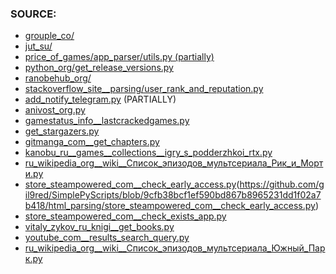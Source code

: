 ### SOURCE:
 * [grouple_co/](https://github.com/gil9red/SimplePyScripts/tree/15cf780f5f481c9a61b49671208d376f28fb234f/html_parsing/grouple_co)
 * [jut_su/](https://github.com/gil9red/SimplePyScripts/tree/0cfa47d91c95354ab3683eed24da8b4a093c2db7/html_parsing/jut_su)
 * [price_of_games/app_parser/utils.py (partially)](https://github.com/gil9red/price_of_games/blob/0ba20b658f47be3eba02bab1907aa6fc83ad6d4e/app_parser/utils.py)
 * [python_org/get_release_versions.py](https://github.com/gil9red/SimplePyScripts/blob/1d896ec6145d12f973423038a32a39cb8ee96c51/html_parsing/python_org/get_release_versions.py)
 * [ranobehub_org/](https://github.com/gil9red/SimplePyScripts/tree/c211581b8679199abfbfe8c59f5b301d0f4d19b7/html_parsing/ranobehub_org)
 * [stackoverflow_site__parsing/user_rank_and_reputation.py](https://github.com/gil9red/SimplePyScripts/blob/1d7f58c816db60f6005b9e63b981eeabd1924fc6/stackoverflow_site__parsing/user_rank_and_reputation.py)
 * [add_notify_telegram.py](https://github.com/gil9red/telegram_notifications_bot/blob/5473d04dda61b0a066eb04c75e22a5e3e34c0f17/add_notify_use_web.py#L18) (PARTIALLY)
 * [anivost_org.py](https://github.com/gil9red/SimplePyScripts/blob/d5437b669d700082673f1bef51aa6d1a5ed0ef0c/html_parsing/anivost_org.py)
 * [gamestatus_info__lastcrackedgames.py](https://github.com/gil9red/SimplePyScripts/blob/e1ee7ee97a8f9855c8ed3c529605afbba41b3ae3/html_parsing/gamestatus_info__lastcrackedgames.py)
 * [get_stargazers.py](https://github.com/gil9red/SimplePyScripts/blob/3e10361a88f18828f6f88fc9ab6183d01d8e0564/github_api__examples/get_stargazers.py)
 * [gitmanga_com__get_chapters.py](https://github.com/gil9red/SimplePyScripts/blob/ea22545ffa4164497e7763136836ddb9e2578b9d/html_parsing/gitmanga_com__get_chapters.py)
 * [kanobu_ru__games__collections__igry_s_podderzhkoi_rtx.py](https://github.com/gil9red/SimplePyScripts/blob/9433358f9e7eacb13519e4e2fee428c652b022a7/html_parsing/kanobu_ru__games__collections__igry_s_podderzhkoi_rtx.py)
 * [ru_wikipedia_org__wiki__Список_эпизодов_мультсериала_Рик_и_Морти.py](https://github.com/gil9red/SimplePyScripts/blob/471094a519f61416e6f0d16beb13be848617ff9b/html_parsing/wikipedia/ru_wikipedia_org__wiki__%D0%A1%D0%BF%D0%B8%D1%81%D0%BE%D0%BA_%D1%8D%D0%BF%D0%B8%D0%B7%D0%BE%D0%B4%D0%BE%D0%B2_%D0%BC%D1%83%D0%BB%D1%8C%D1%82%D1%81%D0%B5%D1%80%D0%B8%D0%B0%D0%BB%D0%B0_%D0%A0%D0%B8%D0%BA_%D0%B8_%D0%9C%D0%BE%D1%80%D1%82%D0%B8.py)
 * [store_steampowered_com__check_early_access.py](store_steampowered_com__check_early_access.py)(https://github.com/gil9red/SimplePyScripts/blob/9cfb38bcf1ef590bd867b8965231dd1f02a7b418/html_parsing/store_steampowered_com__check_early_access.py)
 * [store_steampowered_com__check_exists_app.py](https://github.com/gil9red/SimplePyScripts/blob/786b384d29481d61989b3b4489dce73c16b12fb6/html_parsing/store_steampowered_com__check_exists_app.py)
 * [vitaly_zykov_ru_knigi__get_books.py](https://github.com/gil9red/SimplePyScripts/blob/ae5543922db83b10670096ac2e765608ab792880/html_parsing/vitaly_zykov_ru_knigi__get_books.py)
 * [youtube_com__results_search_query.py](https://github.com/gil9red/SimplePyScripts/blob/9c4deae54c823375e5b2aee87ec61652f326f964/html_parsing/youtube_com__results_search_query.py)
 * [ru_wikipedia_org__wiki__Список_эпизодов_мультсериала_Южный_Парк.py](https://github.com/gil9red/SimplePyScripts/blob/0216be489f2df82b44c2a6d6b8382c588a884f14/html_parsing/ru_wikipedia_org__wiki__%D0%A1%D0%BF%D0%B8%D1%81%D0%BE%D0%BA_%D1%8D%D0%BF%D0%B8%D0%B7%D0%BE%D0%B4%D0%BE%D0%B2_%D0%BC%D1%83%D0%BB%D1%8C%D1%82%D1%81%D0%B5%D1%80%D0%B8%D0%B0%D0%BB%D0%B0_%D0%AE%D0%B6%D0%BD%D1%8B%D0%B9_%D0%9F%D0%B0%D1%80%D0%BA.py)
